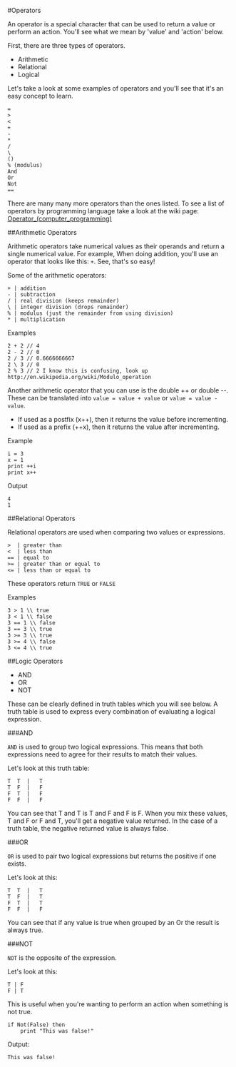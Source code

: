 #Operators

An operator is a special character that can be used to return a value or perform an action. You'll see what we mean by 'value' and 'action' below.

First, there are three types of operators.
* Arithmetic
* Relational
* Logical

Let's take a look at some examples of operators and you'll see that it's an easy concept to learn.

    =
    >
    <
    +
    -
    *
    /
    \
    ()
    % (modulus)
    And
    Or
    Not
    ==

There are many many more operators than the ones listed. To see a list of operators by programming language take a look at the wiki page: [Operator_(computer_programming)](http://en.wikipedia.org/wiki/Operator_(computer_programming)#Operator_features_in_programming_languages)

##Arithmetic Operators

Arithmetic operators take numerical values as their operands and return a single numerical value. For example, When doing addition, you'll use an operator that looks like this: `+`. See, that's so easy!

Some of the arithmetic operators:

    + | addition
    - | subtraction
    / | real division (keeps remainder)
    \ | integer division (drops remainder)
    % | modulus (just the remainder from using division)
    * | multiplication

Examples

    2 + 2 // 4
    2 - 2 // 0
    2 / 3 // 0.6666666667
    2 \ 3 // 0
    2 % 3 // 2 I know this is confusing, look up http://en.wikipedia.org/wiki/Modulo_operation


Another arithmetic operator that you can use is the double ++ or double --. These can be translated into `value = value + value` or `value = value - value`.

* If used as a postfix (x++), then it returns the value before incrementing.
* If used as a prefix (++x), then it returns the value after incrementing. 


Example

    i = 3
    x = 1
    print ++i
    print x++

Output

    4
    1

##Relational Operators

Relational operators are used when comparing two values or expressions.

    >  | greater than
    <  | less than
    == | equal to
    >= | greater than or equal to
    <= | less than or equal to

These operators return `TRUE` or `FALSE`

Examples

    3 > 1 \\ true
    3 < 1 \\ false
    3 == 1 \\ false
    3 == 3 \\ true
    3 >= 3 \\ true
    3 >= 4 \\ false
    3 <= 4 \\ true

    
##Logic Operators

* AND
* OR
* NOT

These can be clearly defined in truth tables which you will see below. A truth table is used to express every combination of evaluating a logical expression.  

###AND

`AND` is used to group two logical expressions. This means that both expressions need to agree for their results to match their values. 

Let's look at this truth table:

    T  T  |   T
    T  F  |   F
    F  T  |   F
    F  F  |   F
    
You can see that T and T is T and F and F is F. When you mix these values, T and F or F and T, you'll get a negative value returned. In the case of a truth table, the negative returned value is always false.

###OR

`OR` is used to pair two logical expressions but returns the positive if one exists.

Let's look at this:

    T  T  |   T
    T  F  |   T
    F  T  |   T
    F  F  |   F

You can see that if any value is true when grouped by an Or the result is always true.

###NOT

`NOT` is the opposite of the expression. 

Let's look at this:

    T | F
    F | T
    
This is useful when you're wanting to perform an action when something is not true.
    
    if Not(False) then
        print "This was false!"

Output:

    This was false!